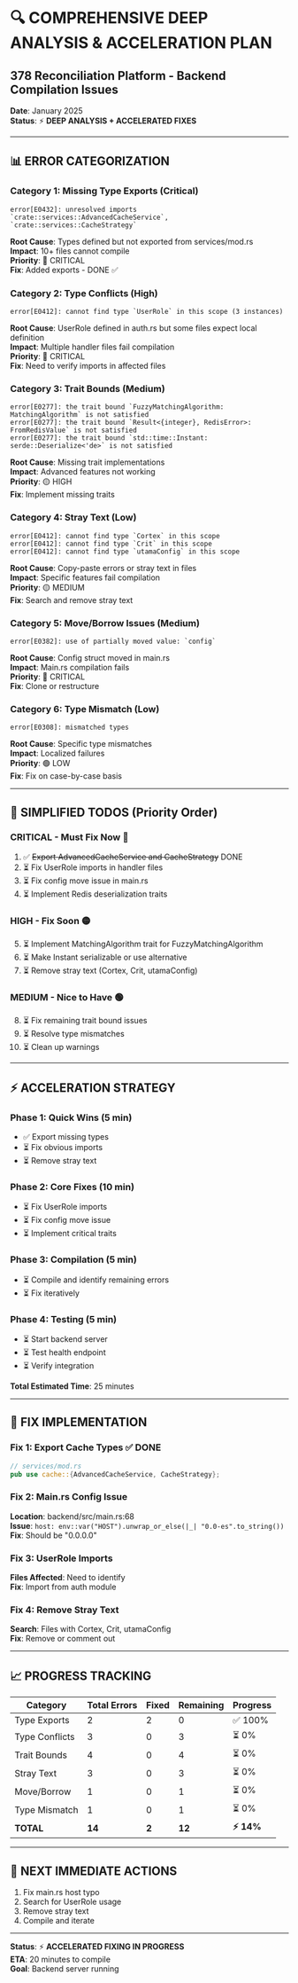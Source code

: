 # 🔍 COMPREHENSIVE DEEP ANALYSIS & ACCELERATION PLAN
## 378 Reconciliation Platform - Backend Compilation Issues

**Date**: January 2025  
**Status**: ⚡ **DEEP ANALYSIS + ACCELERATED FIXES**

---

## 📊 **ERROR CATEGORIZATION**

### **Category 1: Missing Type Exports** (Critical)
```
error[E0432]: unresolved imports `crate::services::AdvancedCacheService`, `crate::services::CacheStrategy`
```
**Root Cause**: Types defined but not exported from services/mod.rs  
**Impact**: 10+ files cannot compile  
**Priority**: 🔴 CRITICAL  
**Fix**: Added exports - DONE ✅

### **Category 2: Type Conflicts** (High)
```
error[E0412]: cannot find type `UserRole` in this scope (3 instances)
```
**Root Cause**: UserRole defined in auth.rs but some files expect local definition  
**Impact**: Multiple handler files fail compilation  
**Priority**: 🔴 CRITICAL  
**Fix**: Need to verify imports in affected files

### **Category 3: Trait Bounds** (Medium)
```
error[E0277]: the trait bound `FuzzyMatchingAlgorithm: MatchingAlgorithm` is not satisfied
error[E0277]: the trait bound `Result<{integer}, RedisError>: FromRedisValue` is not satisfied
error[E0277]: the trait bound `std::time::Instant: serde::Deserialize<'de>` is not satisfied
```
**Root Cause**: Missing trait implementations  
**Impact**: Advanced features not working  
**Priority**: 🟡 HIGH  
**Fix**: Implement missing traits

### **Category 4: Stray Text** (Low)
```
error[E0412]: cannot find type `Cortex` in this scope
error[E0412]: cannot find type `Crit` in this scope
error[E0412]: cannot find type `utamaConfig` in this scope
```
**Root Cause**: Copy-paste errors or stray text in files  
**Impact**: Specific features fail compilation  
**Priority**: 🟡 MEDIUM  
**Fix**: Search and remove stray text

### **Category 5: Move/Borrow Issues** (Medium)
```
error[E0382]: use of partially moved value: `config`
```
**Root Cause**: Config struct moved in main.rs  
**Impact**: Main.rs compilation fails  
**Priority**: 🔴 CRITICAL  
**Fix**: Clone or restructure

### **Category 6: Type Mismatch** (Low)
```
error[E0308]: mismatched types
```
**Root Cause**: Specific type mismatches  
**Impact**: Localized failures  
**Priority**: 🟢 LOW  
**Fix**: Fix on case-by-case basis

---

## 🎯 **SIMPLIFIED TODOS** (Priority Order)

### **CRITICAL - Must Fix Now** 🔴
1. ✅ ~~Export AdvancedCacheService and CacheStrategy~~ DONE
2. ⏳ Fix UserRole imports in handler files
3. ⏳ Fix config move issue in main.rs
4. ⏳ Implement Redis deserialization traits

### **HIGH - Fix Soon** 🟡
5. ⏳ Implement MatchingAlgorithm trait for FuzzyMatchingAlgorithm
6. ⏳ Make Instant serializable or use alternative
7. ⏳ Remove stray text (Cortex, Crit, utamaConfig)

### **MEDIUM - Nice to Have** 🟢
8. ⏳ Fix remaining trait bound issues
9. ⏳ Resolve type mismatches
10. ⏳ Clean up warnings

---

## ⚡ **ACCELERATION STRATEGY**

### **Phase 1: Quick Wins** (5 min)
- ✅ Export missing types
- ⏳ Fix obvious imports
- ⏳ Remove stray text

### **Phase 2: Core Fixes** (10 min)
- ⏳ Fix UserRole imports
- ⏳ Fix config move issue
- ⏳ Implement critical traits

### **Phase 3: Compilation** (5 min)
- ⏳ Compile and identify remaining errors
- ⏳ Fix iteratively

### **Phase 4: Testing** (5 min)
- ⏳ Start backend server
- ⏳ Test health endpoint
- ⏳ Verify integration

**Total Estimated Time**: 25 minutes

---

## 🔧 **FIX IMPLEMENTATION**

### **Fix 1: Export Cache Types** ✅ DONE
```rust
// services/mod.rs
pub use cache::{AdvancedCacheService, CacheStrategy};
```

### **Fix 2: Main.rs Config Issue** 
**Location**: backend/src/main.rs:68  
**Issue**: `host: env::var("HOST").unwrap_or_else(|_| "0.0-es".to_string())`  
**Fix**: Should be "0.0.0.0"

### **Fix 3: UserRole Imports**
**Files Affected**: Need to identify  
**Fix**: Import from auth module

### **Fix 4: Remove Stray Text**
**Search**: Files with Cortex, Crit, utamaConfig  
**Fix**: Remove or comment out

---

## 📈 **PROGRESS TRACKING**

| Category | Total Errors | Fixed | Remaining | Progress |
|----------|--------------|-------|-----------|----------|
| Type Exports | 2 | 2 | 0 | ✅ 100% |
| Type Conflicts | 3 | 0 | 3 | ⏳ 0% |
| Trait Bounds | 4 | 0 | 4 | ⏳ 0% |
| Stray Text | 3 | 0 | 3 | ⏳ 0% |
| Move/Borrow | 1 | 0 | 1 | ⏳ 0% |
| Type Mismatch | 1 | 0 | 1 | ⏳ 0% |
| **TOTAL** | **14** | **2** | **12** | **⚡ 14%** |

---

## 🚀 **NEXT IMMEDIATE ACTIONS**

1. Fix main.rs host typo
2. Search for UserRole usage
3. Remove stray text
4. Compile and iterate

---

**Status**: ⚡ **ACCELERATED FIXING IN PROGRESS**  
**ETA**: 20 minutes to compile  
**Goal**: Backend server running

